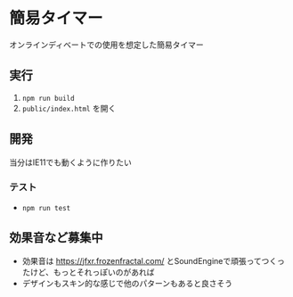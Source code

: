 # 簡易タイマー

オンラインディベートでの使用を想定した簡易タイマー

## 実行

1. `npm run build`
1. `public/index.html` を開く

## 開発

当分はIE11でも動くように作りたい

### テスト

* `npm run test`

## 効果音など募集中

* 効果音は https://jfxr.frozenfractal.com/ とSoundEngineで頑張ってつくったけど、もっとそれっぽいのがあれば
* デザインもスキン的な感じで他のパターンもあると良さそう
